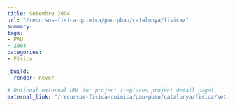 ```yaml
---
title: Setembre 2004
url: "/recursos-fisica-quimica/pau-pbau/catalunya/fisica/"
summary:
tags:
- PAU
- 2004
categories:
- Física

_build:
  render: never

# Optional external URL for project (replaces project detail page).
external_link: "/recursos-fisica-quimica/pau-pbau/catalunya/fisica/set-2004.pdf"
---
```


